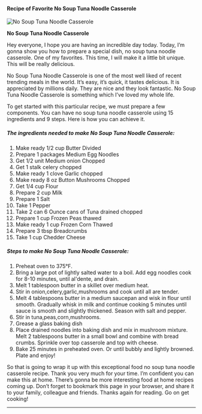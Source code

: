             

#### Recipe of Favorite No Soup Tuna Noodle Casserole

![No Soup Tuna Noodle Casserole](https://img-global.cpcdn.com/recipes/4760376542494720/751x532cq70/no-soup-tuna-noodle-casserole-recipe-main-photo.jpg)

**No Soup Tuna Noodle Casserole**

Hey everyone, I hope you are having an incredible day today. Today, I’m gonna show you how to prepare a special dish, no soup tuna noodle casserole. One of my favorites. This time, I will make it a little bit unique. This will be really delicious.

No Soup Tuna Noodle Casserole is one of the most well liked of recent trending meals in the world. It’s easy, it’s quick, it tastes delicious. It is appreciated by millions daily. They are nice and they look fantastic. No Soup Tuna Noodle Casserole is something which I’ve loved my whole life.

To get started with this particular recipe, we must prepare a few components. You can have no soup tuna noodle casserole using 15 ingredients and 9 steps. Here is how you can achieve it.

##### The ingredients needed to make No Soup Tuna Noodle Casserole:

1.  Make ready 1/2 cup Butter Divided
2.  Prepare 1 packages Medium Egg Noodles
3.  Get 1/2 unit Medium onion Chopped
4.  Get 1 stalk celery chopped
5.  Make ready 1 clove Garlic chopped
6.  Make ready 8 oz Button Mushrooms Chopped
7.  Get 1/4 cup Flour
8.  Prepare 2 cup Milk
9.  Prepare 1 Salt
10.  Take 1 Pepper
11.  Take 2 can 6 Ounce cans of Tuna drained chopped
12.  Prepare 1 cup Frozen Peas thawed
13.  Make ready 1 cup Frozen Corn Thawed
14.  Prepare 3 tbsp Breadcrumbs
15.  Take 1 cup Chedder Cheese

##### Steps to make No Soup Tuna Noodle Casserole:

1.  Preheat oven to 375°F.
2.  Bring a large pot of lightly salted water to a boil. Add egg noodles cook for 8-10 minutes, until al'dente, and drain.
3.  Melt 1 tablespoon butter in a skillet over medium heat.
4.  Stir in onion,celery,garlic,mushrooms and cook until all are tender.
5.  Melt 4 tablespoons butter in a medium saucepan and wisk in flour until smooth. Gradually whisk in milk and continue cooking 5 minutes until sauce is smooth and slightly thickened. Season with salt and pepper.
6.  Stir in tuna,peas,corn,mushrooms.
7.  Grease a glass baking dish
8.  Place drained noodles into baking dish and mix in mushroom mixture. Melt 2 tablespoons butter in a small bowl and combine with bread crumbs. Sprinkle over top casserole and top with cheese.
9.  Bake 25 minutes in preheated oven. Or until bubbly and lightly browned. Plate and enjoy!

So that is going to wrap it up with this exceptional food no soup tuna noodle casserole recipe. Thank you very much for your time. I’m confident you can make this at home. There’s gonna be more interesting food at home recipes coming up. Don’t forget to bookmark this page in your browser, and share it to your family, colleague and friends. Thanks again for reading. Go on get cooking!

* * *
